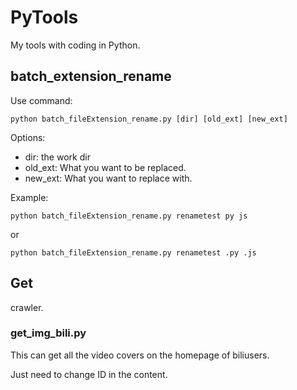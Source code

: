 # PyTools
My tools with coding in Python.

## batch_extension_rename
Use command:

`python batch_fileExtension_rename.py [dir] [old_ext] [new_ext]`

Options:

- dir: the work dir
- old_ext: What you want to be replaced.
- new_ext: What you want to replace with.

Example:

`python batch_fileExtension_rename.py renametest py js`

or

`python batch_fileExtension_rename.py renametest .py .js`

## Get
crawler.

### get_img_bili.py
This can get all the video covers on the homepage of biliusers.

Just need to change ID in the content.
